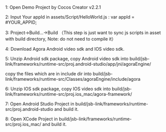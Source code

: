1: Open Demo Project by Cocos Creator v2.2.1

2: Input Your appId in assets/Script/HelloWorld.js : var appId = #YOUR_APPID;

3: Project->Build...->Build （This step is just want to sync js scripts in asset with build directory, Note: do not need to compile it）

4: Download Agora Android video sdk and IOS video sdk.

5: Unzip Android sdk package, copy Android video sdk into build/jsb-link/frameworks/runtime-src/proj.android-studio/app/jni/agoraEngine/

copy the files which are in include dir into build/jsb-link/frameworks/runtime-src/Classes/agoraEngine/include/agora

6: Unzip IOS sdk package, copy IOS video sdk into build/jsb-link/frameworks/runtime-src/proj.ios_mac/agora-framework/

7: Open Android Studio Project in build/jsb-link/frameworks/runtime-src/proj.android-studio and build it.

8: Open XCode Project in build/jsb-link/frameworks/runtime-src/proj.ios_mac/ and build it.
